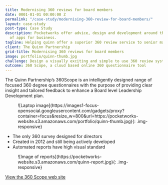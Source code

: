 ```yaml
---
title: Modernising 360 reviews for board members
date: 0001-01-01 00:00:00 Z
permalink: "/case-study/modernising-360-review-for-board-members/"
layout: case-study
post-type: Case Study
description: Pocketworks offer advice, design and development around the implementation
  of apps for business.
tagline: Helping quinn offer a superior 360 review service to senior management
client: The Quinn Partnership
grid-title: Modernising 360 reviews for board members
image: portfolio/quinn-thumb.jpg
challenge: Design a visually exciting and simple to use 360 review system
outcome: 360 Scope, a cloud based online 360 questionnaire tool
---
```


The Quinn Partnership’s 360Scope is an intelligently designed range of focused 360 degree questionnaires with the purpose of providing clear insight and tailored feedback to enhance a Board level Leadership Development plan.

<figure markdown="1">
![Laptop image](https://images1-focus-opensocial.googleusercontent.com/gadgets/proxy?container=focus&resize_w=800&url=https://pocketworks-website.s3.amazonaws.com/portfolio/quinn-thumb.jpg){: .img-responsive}
</figure>

- The only 360 survey designed for directors</li>
- Created in 2012 and still being actively developed</li>
- Automated reports have high visual standard</li>

<figure markdown="1">
![Image of reports](https://pocketworks-website.s3.amazonaws.com/quinn-report.jpg){: .img-responsive}
</figure>

[View the 360 Scope web site](http://360scope.co.uk)
